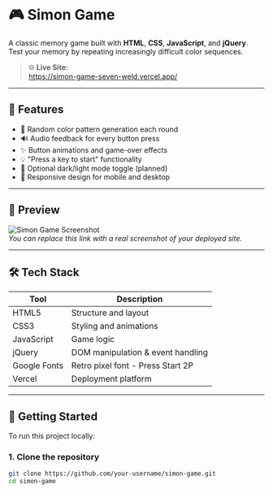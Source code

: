 # 🎮 Simon Game

A classic memory game built with **HTML**, **CSS**, **JavaScript**, and **jQuery**.  
Test your memory by repeating increasingly difficult color sequences.

> 🌐 **Live Site:**  
> https://simon-game-seven-weld.vercel.app/

---

## 📌 Features

- 🧠 Random color pattern generation each round
- 🔊 Audio feedback for every button press
- ✨ Button animations and game-over effects
- 💡 "Press a key to start" functionality
- 🌙 Optional dark/light mode toggle (planned)
- 📱 Responsive design for mobile and desktop

---

## 📸 Preview

![Simon Game Screenshot](https://raw.githubusercontent.com/your-username/simon-game/main/assets/screenshot.png)  
*You can replace this link with a real screenshot of your deployed site.*

---

## 🛠️ Tech Stack

| Tool        | Description                      |
|-------------|----------------------------------|
| HTML5       | Structure and layout             |
| CSS3        | Styling and animations           |
| JavaScript  | Game logic                       |
| jQuery      | DOM manipulation & event handling |
| Google Fonts | Retro pixel font - Press Start 2P |
| Vercel      | Deployment platform              |

---

## 🚀 Getting Started

To run this project locally:

### 1. Clone the repository
```bash
git clone https://github.com/your-username/simon-game.git
cd simon-game
